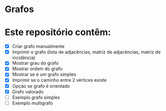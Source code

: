 # Grafos

# Este repositório contêm:

- [x] Criar grafo manualmente
- [x] Imprimir o grafo (lista de adjacências, matriz de adjacências, matriz de incidência)
- [x] Mostrar grau do grafo
- [x] Mostrar ordem do grafo
- [x] Mostrar se é um grafo simples
- [x] Imprimir se o caminho entre 2 vértices existe
- [x] Opção se grafo é orientado
- [x] Grafo valorado
- [ ] Exemplo grafo simples
- [ ] Exemplo multigrafo